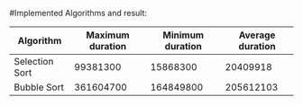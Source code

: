 #Implemented Algorithms and result:

|           Algorithm              | Maximum duration |   Minimum duration     | Average duration |
| -------------------------------- | ---------------- | ---------------------- | ---------------- |
|                   Selection Sort |         99381300 |               15868300 |         20409918 |
|                      Bubble Sort |        361604700 |              164849800 |        205612103 |
